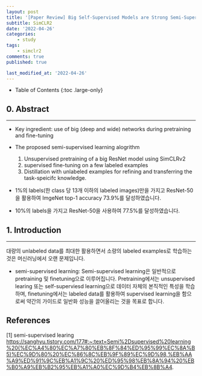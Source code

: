 ```yaml
---
layout: post
title: '[Paper Review] Big Self-Supervised Models are Strong Semi-Supervised Learners'
subtitle: SimCLR2
date: '2022-04-26'
categories:
    - study
tags:
    - simclr2
comments: true
published: true

last_modified_at: '2022-04-26'
---
```


- Table of Contents
{:toc .large-only}

## 0. Abstract

***

- Key ingredient: use of big (deep and wide) networks during pretraining and fine-tuning

- The proposed semi-supervised learning alogrithm
    1. Unsupervised pretraining of a big ResNet model using SimCLRv2
    2. supervised fine-tuning on a few labeled examples
    3. Distillation with unlabeled examples for refining and transferring the task-speicifc knowledge.

- 1%의 labels(한 class 당 13개 이하의 labeled images)만을 가지고 ResNet-50을 활용하여 ImgeNet top-1 accuracy 73.9%를 달성하였습니다.
- 10%의 labels을 가지고 ResNet-50을 사용하여 77.5%를 달성하였습니다. 

## 1. Introduction

***
대량의 unlabeled data를 최대한 활용하면서 소량의 labeled examples로 학습하는 것은 머신러닝에서 오랜 문제입니다.
- semi-supervised learning:
Semi-supervised learning은 일반적으로 pretraining 및 finetuning으로 이루어집니다.
Pretraining에서는 unsupervised learing 또는 self-superviesd learning으로 데이터 자체의 본직적인 특성을 학습하며,
finetuning에서는 labeled data를 활용하여 supervised learning을 함으로써 약간의 가이드로 일반화 성능을 끌어올리는 것을 목표로 합니다.



## References
[1] semi-supervised learing
https://sanghyu.tistory.com/177#:~:text=Semi%2Dsupervised%20learning%20(%EC%A4%80%EC%A7%80%EB%8F%84%ED%95%99%EC%8A%B5)%EC%9D%80%20%EC%86%8C%EB%9F%89%EC%9D%98,%EB%AA%A9%ED%91%9C%EB%A1%9C%20%ED%95%98%EB%8A%94%20%EB%B0%A9%EB%B2%95%EB%A1%A0%EC%9D%B4%EB%8B%A4.

